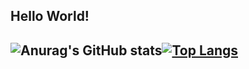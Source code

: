 ## Hello World!

## ![Anurag's GitHub stats](https://github-readme-stats.vercel.app/api?username=Gaberzzz&show_icons=true&theme=midnight-purple )[![Top Langs](https://github-readme-stats.vercel.app/api/top-langs/?username=Gaberzzz&&theme=midnight-purple)](https://github.com/anuraghazra/github-readme-stats)
## 
<!--
**Gaberzzz/Gaberzzz** is a ✨ _special_ ✨ repository because its `README.md` (this file) appears on your GitHub profile.

Here are some ideas to get you started:

- 🔭 I’m currently working on ...
- 🌱 I’m currently learning ...
- 👯 I’m looking to collaborate on ...
- 🤔 I’m looking for help with ...
- 💬 Ask me about ...
- 📫 How to reach me: ...
- 😄 Pronouns: ...
- ⚡ Fun fact: ...
-->
